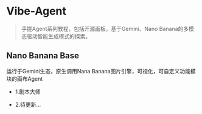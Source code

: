 # Vibe-Agent
> 手搓Agent系列教程，包括开源画板，基于Gemini、Nano Banana的多模态驱动智能生成模式的探索。

## Nano Banana Base
运行于Gemini生态，原生调用Nana Banana图片引擎，可视化，可自定义功能模块的画布Agent

- 1.剧本大师
  
- 2.待更新...
